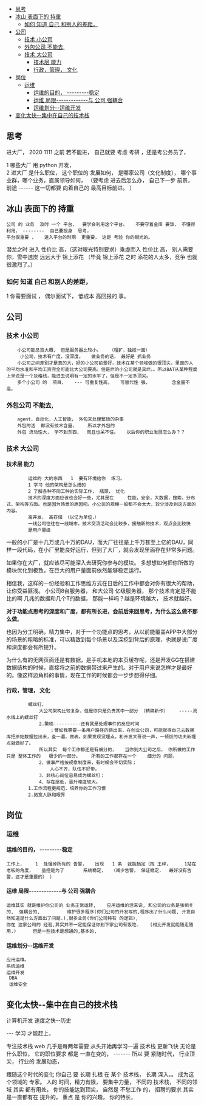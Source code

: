 <!-- TOC -->

- [思考](#思考)
- [冰山 表面下的 持重](#冰山-表面下的-持重)
    - [如何 知道 自己  和别人的差距，](#如何-知道-自己--和别人的差距)
- [公司](#公司)
    - [技术  小公司](#技术--小公司)
    - [外包公司 不能去,](#外包公司-不能去)
    - [技术 大公司](#技术-大公司)
        - [技术层    能力](#技术层----能力)
        - [行政，管理， 文化](#行政管理-文化)
- [岗位](#岗位)
    - [运维](#运维)
        - [运维的目的， ---------稳定](#运维的目的----------稳定)
        - [运维 局限-------------与 公司 强耦合](#运维-局限-------------与-公司-强耦合)
        - [运维划分--运维开发](#运维划分--运维开发)
- [变化太快--集中在自己的技术栈](#变化太快--集中在自己的技术栈)

<!-- /TOC -->

## 思考
进大厂，      2020 1111   之前              若不能进， 自己就要 考虑    考研 ，还是考公务员了，    

1  哪些大厂 用 python  开发，     
2   进大厂   是什么职位，  这个职位的 发展如何，      是哪家公司（文化制度）， 哪个事业群，哪个业务，直属领导如何，          （要考虑  进去后怎么办， 自己下一步 前景， 前途            ------   这一切都要  向着自己的 最高目标前进。 ）

## 冰山 表面下的 持重  
	公司 的 业务  及时 一个 平台，  要学会利用这个平台。   不要守着金库 要饭， 不懂得利用， --------  自己要投身  思考，
	平台很重要 ，   进入平台的时期  更重要， 这是 考验 你的眼光的。   
潜龙之时  进入 性价比 高，（这对眼光特别要求）乘虚而入  性价比 高，    别人需要你，雪中送炭   远远大于 锦上添花 （毕竟 锦上添花 之时 添花的人太多，竞争 也就很激烈了。）

### 如何 知道 自己  和别人的差距，        

1   你需要面试      ，    偶尔面试下，      低成本 高回报的 事。 

## 公司

### 技术  小公司
		小公司能总览大概， 但是服务器比较小。   （粗犷，独揽一面）
		 小公司，技术有广度，没深度。   做业务的话， 最好是 抓业务
		小公司之间差别才是真的大，好的小公司前景好，技术在某个领域做的很顶尖，里面的人的平均水准和平均工资完全可能比大公司要高。但是烂的小公司就是真烂。。所以BAT从某种程度上来说是一个及格线，能进去说明有一定的水平了，但是不一定多顶尖。
		多个小公司 的  项目，   --- 可重复性高，   可替代性 强，        含金量不高。 

### 外包公司 不能去,  
		agent，自动化，人工智能， 外包来处理繁琐的杂事
		外包的活  都没有技术含量，    所以才外包的
		外包 流动性大， 学不到东西，  而且也呆不住。   以后你的职业发展怎么办？？

### 技术 大公司

#### 技术层    能力
			运维的 大的东西   1  要有环境给你  练习。    
			1 学习 他的架构是怎么搭的 
			2 了解各种不同工种的实际工作， 瓶颈， 优化
			技术的深度方面应该也会好一些，尤其是在     性能，安全，大数据，搜索，分布式，架构等方面。也是因为场景的原因吧。小公司的规模一般都不会太大，较少涉及到这方面的内容。
			高并发， 高存储 （以亿为单位，）
			一线公司往往在一线城市，技术交流活动会比较多，接触新的技术，观点会比较快
			是用户量级
一般的小厂是十几万或几十万的DAU，而大厂往往是上千万甚至上亿的DAU，同样一段代码，在小厂里能良好运行，但到了大厂，就会发现里面存在非常多问题。

如果你在大厂，就应该尽可能深入去研究你参与的模块。
多想想如何把你所做的模块优化到极致，在巨大的用户量面前依然能够稳定运行。

相信我，这样的一份经验和工作思维方式在日后的工作中都会对你有很大的帮助，让你受益匪浅。
				小公司8台服务器， 和大公司 亿级服务器，  那个技术肯定是不能比的啊                  几兆的数据和几个T的数据， 那能一样吗？越是环境越大， 技术就越好。                      


**对于功能点思考的深度和广度，都有所长进，会前后来回思考，为什么这么做不那么做**。

也因为分工明确，精力集中，对于一个功能点的思考，从以前能覆盖APP中大部分的场景的粗略的标准，可以精致到每个场景以及深挖到背后的原理，也就是说广度和深度都会有所提升。

为什么有的无网页面还是有数据，是手机本地的本页缓存呢，还是开发GG在搭建数据结构的时候，直接将之前的数据带过来产生的。对于用户来说怎样才是最好的。像这样边角料的事情，现在工作的时候都会一步步想得仔细。


#### 行政，管理， 文化
			螺丝钉， 
				大公司架构比较复杂，但是你只是负责其中一部分 （精耕新作）    -----流水线上的螺丝钉
				2.繁琐----------还有就是处理事件的反应时间
					；譬如我需要一条用户路径的跳出率，在创业公司，可能就得自己去数据库把原始数据拉出来，查一遍，做表。如果发现没埋点，和开发大哥说一声，一顿饭的功夫新埋点就做好了。
				所以其实  每个工作都还是有细分的，   当你到大公司之后， 你所做的工作只是 整体工作的   极少的一部分。    所有的工作都存在一个    细分的 问题，  
				2、做事严格按规章制度来，有时候会不切实际；
					人心不齐，队伍不好带。
				3、非核心岗位容易成为螺丝钉；
				4、存在感低，晋升难度较大。
			1.工作流程更规范，培养你的工作习惯
			2.拓宽人脉和眼界

## 岗位

### 运维

#### 运维的目的， ---------稳定
	工作上，    1  处理掉所有的 告警，   出现   1 条  就能搞定（找 王梓，     1站在老板的角度，   监控是为了       系统稳定，  （减少告警， 保证稳定，  最好没有告警，这才是重要的） ）

#### 运维 局限-------------与 公司 强耦合
	运维其实 就是维护你公司的 业务正常运转,    应用运维的活来说, 和公司的业务是强相关的,  强耦合的,          维护很多程序(你们公司的开发写的,程序出了什么问题, 开发自然知道是什么方面出了问题.),很多业务(你们公司特有 的逻辑),
	你在 这家公司的 经验,其实并不一定能保证你到下家公司有饭吃.    (相比开发就能随走随用.)      但是一些技术是想通的,基本的, 

#### 运维划分--运维开发
	应用运维。
	系统运维
	运维开发 
	 DBA
	 运维安全

## 变化太快--集中在自己的技术栈
计算机开发 速度之快--历史

---  学习 才能赶上， 

专注技术栈
	 web 几乎是每两年需要  从头开始再学习一遍
	 技术栈  更新飞快
	无论是 什么职位，  它的职位要求  都是 一直在变的，          -------  所以 要  紧随时代，   行业顶尖，   行业的 发展动态， 

跟随这个时代的变化
	你自己 要 长期  扎根 在 某个 技术栈， 长期 深入，。     成为这个领域的 专家。     人的  时间，精力有限，  要集中力量， 
	不同的 技术栈， 不同的领域 其实  都有用处，  你的技能达到顶尖， 自然是 不愁工作 的，      招聘的要求 其实是一直都有在 提升的，    重点 是 你的兴趣， 你的特长，